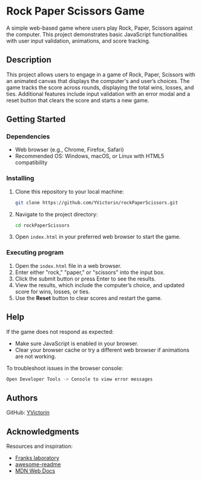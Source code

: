 # Rock Paper Scissors Game

A simple web-based game where users play Rock, Paper, Scissors against the computer. This project demonstrates basic JavaScript functionalities with user input validation, animations, and score tracking.

## Description

This project allows users to engage in a game of Rock, Paper, Scissors with an animated canvas that displays the computer's and user’s choices. The game tracks the score across rounds, displaying the total wins, losses, and ties. Additional features include input validation with an error modal and a reset button that clears the score and starts a new game.

## Getting Started

### Dependencies

* Web browser (e.g., Chrome, Firefox, Safari)
* Recommended OS: Windows, macOS, or Linux with HTML5 compatibility

### Installing

1. Clone this repository to your local machine:
   ```bash
   git clone https://github.com/YVictorin/rockPaperScissors.git
   ```
2. Navigate to the project directory:
   ```bash
   cd rockPaperScissors
   ```
3. Open `index.html` in your preferred web browser to start the game.

### Executing program

1. Open the `index.html` file in a web browser.
2. Enter either "rock," "paper," or "scissors" into the input box.
3. Click the submit button or press Enter to see the results.
4. View the results, which include the computer’s choice, and updated score for wins, losses, or ties.
5. Use the **Reset** button to clear scores and restart the game.

## Help

If the game does not respond as expected:
* Make sure JavaScript is enabled in your browser.
* Clear your browser cache or try a different web browser if animations are not working.

To troubleshoot issues in the browser console:
```bash
Open Developer Tools -> Console to view error messages
```

## Authors
GitHub: [YVictorin](https://github.com/YVictorin)

## Acknowledgments

Resources and inspiration:
* [Franks laboratory](https://www.youtube.com/@Frankslaboratory)
* [awesome-readme](https://github.com/matiassingers/awesome-readme)
* [MDN Web Docs](https://developer.mozilla.org/)
